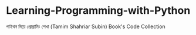 # Learning-Programming-with-Python
পাইথন দিয়ে প্রোগ্রামিং শেখা (Tamim Shahriar Subin) Book's Code Collection
